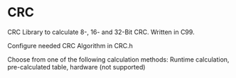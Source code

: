# CRC
CRC Library to calculate 8-, 16- and 32-Bit CRC. Written in C99.

Configure needed CRC Algorithm in CRC.h

Choose from one of the following calculation methods: Runtime calculation, pre-calculated table, hardware (not supported)
